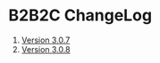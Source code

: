 B2B2C ChangeLog
================================================

1. [Version 3.0.7](3.0.7.md)
1. [Version 3.0.8](3.0.8.md)
